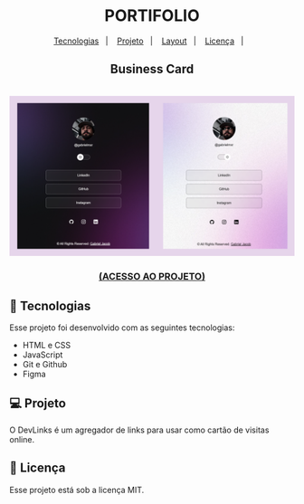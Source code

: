  <h1 align="center"> PORTIFOLIO </h1>


<p align="center">
  <a href="#-tecnologias">Tecnologias</a>&nbsp;&nbsp;&nbsp;|&nbsp;&nbsp;&nbsp;
  <a href="#-projeto">Projeto</a>&nbsp;&nbsp;&nbsp;|&nbsp;&nbsp;&nbsp;
  <a href="#-layout">Layout</a>&nbsp;&nbsp;&nbsp;|&nbsp;&nbsp;&nbsp;
  <a href="#memo-licença">Licença</a>&nbsp;&nbsp;&nbsp;|&nbsp;&nbsp;&nbsp;
</p>



<h2 align="center"> 
Business Card</h2>
<br>
<img src="github/previewf.jpg"/>

<h3 align="center">
  <a href="https://gabrielmxrz.github.io/projeto/" target="_blank"><b>(ACESSO AO PROJETO)</b></a>
</h3>


## 🚀 Tecnologias

Esse projeto foi desenvolvido com as seguintes tecnologias:

- HTML e CSS
- JavaScript
- Git e Github
- Figma

## 💻 Projeto

O DevLinks é um agregador de links para usar como cartão de visitas online.


## 📝 Licença

Esse projeto está sob a licença MIT.

